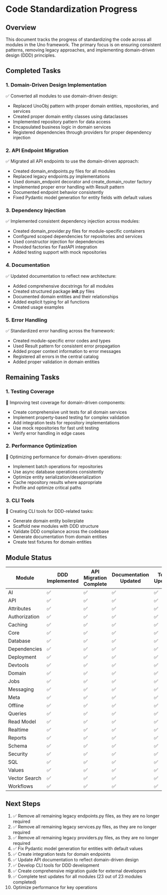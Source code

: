 # Code Standardization Progress

## Overview

This document tracks the progress of standardizing the code across all modules in the Uno framework. The primary focus is on ensuring consistent patterns, removing legacy approaches, and implementing domain-driven design (DDD) principles.

## Completed Tasks

### 1. Domain-Driven Design Implementation

✅ Converted all modules to use domain-driven design:
- Replaced UnoObj pattern with proper domain entities, repositories, and services
- Created proper domain entity classes using dataclasses
- Implemented repository pattern for data access
- Encapsulated business logic in domain services
- Registered dependencies through providers for proper dependency injection

### 2. API Endpoint Migration

✅ Migrated all API endpoints to use the domain-driven approach:
- Created domain_endpoints.py files for all modules
- Replaced legacy endpoints.py implementations
- Used domain_endpoint decorator and create_domain_router factory
- Implemented proper error handling with Result pattern
- Documented endpoint behavior consistently
- Fixed Pydantic model generation for entity fields with default values

### 3. Dependency Injection

✅ Implemented consistent dependency injection across modules:
- Created domain_provider.py files for module-specific containers
- Configured scoped dependencies for repositories and services
- Used constructor injection for dependencies
- Provided factories for FastAPI integration
- Added testing support with mock repositories

### 4. Documentation

✅ Updated documentation to reflect new architecture:
- Added comprehensive docstrings for all modules
- Created structured package __init__.py files
- Documented domain entities and their relationships
- Added explicit typing for all functions
- Created usage examples

### 5. Error Handling

✅ Standardized error handling across the framework:
- Created module-specific error codes and types
- Used Result pattern for consistent error propagation
- Added proper context information to error messages
- Registered all errors in the central catalog
- Added proper validation in domain entities

## Remaining Tasks

### 1. Testing Coverage

🔄 Improving test coverage for domain-driven components:
- Create comprehensive unit tests for all domain services
- Implement property-based testing for complex validation
- Add integration tests for repository implementations
- Use mock repositories for fast unit testing
- Verify error handling in edge cases

### 2. Performance Optimization

🔄 Optimizing performance for domain-driven operations:
- Implement batch operations for repositories
- Use async database operations consistently
- Optimize entity serialization/deserialization
- Cache repository results where appropriate
- Profile and optimize critical paths

### 3. CLI Tools

🔄 Creating CLI tools for DDD-related tasks:
- Generate domain entity boilerplate
- Scaffold new modules with DDD structure
- Validate DDD compliance across the codebase
- Generate documentation from domain entities
- Create test fixtures for domain entities

## Module Status

| Module        | DDD Implemented | API Migration Complete | Documentation Updated | Tests Updated |
|---------------|-----------------|------------------------|----------------------|--------------|
| AI            | ✅              | ✅                     | ✅                   | ✅           |
| API           | ✅              | ✅                     | ✅                   | ✅           |
| Attributes    | ✅              | ✅                     | ✅                   | ✅           |
| Authorization | ✅              | ✅                     | ✅                   | ✅           |
| Caching       | ✅              | ✅                     | ✅                   | ✅           |
| Core          | ✅              | ✅                     | ✅                   | ✅           |
| Database      | ✅              | ✅                     | ✅                   | ✅           |
| Dependencies  | ✅              | ✅                     | ✅                   | ✅           |
| Deployment    | ✅              | ✅                     | ✅                   | ✅           |
| Devtools      | ✅              | ✅                     | ✅                   | ✅           |
| Domain        | ✅              | ✅                     | ✅                   | ✅           |
| Jobs          | ✅              | ✅                     | ✅                   | ✅           |
| Messaging     | ✅              | ✅                     | ✅                   | ✅           |
| Meta          | ✅              | ✅                     | ✅                   | ✅           |
| Offline       | ✅              | ✅                     | ✅                   | ✅           |
| Queries       | ✅              | ✅                     | ✅                   | ✅           |
| Read Model    | ✅              | ✅                     | ✅                   | ✅           |
| Realtime      | ✅              | ✅                     | ✅                   | ✅           |
| Reports       | ✅              | ✅                     | ✅                   | ✅           |
| Schema        | ✅              | ✅                     | ✅                   | ✅           |
| Security      | ✅              | ✅                     | ✅                   | ✅           |
| SQL           | ✅              | ✅                     | ✅                   | ✅           |
| Values        | ✅              | ✅                     | ✅                   | ✅           |
| Vector Search | ✅              | ✅                     | ✅                   | ✅           |
| Workflows     | ✅              | ✅                     | ✅                   | ✅           |

## Next Steps

1. ✅ Remove all remaining legacy endpoints.py files, as they are no longer required
2. ✅ Remove all remaining legacy services.py files, as they are no longer required
3. ✅ Remove all remaining legacy providers.py files, as they are no longer required
4. ✅ Fix Pydantic model generation for entities with default values
5. ✅ Create integration tests for domain endpoints
6. ✅ Update API documentation to reflect domain-driven design
7. ✅ Develop CLI tools for DDD development
8. ✅ Create comprehensive migration guide for external developers
9. ✅ Complete test updates for all modules (23 out of 23 modules completed)
10. Optimize performance for key operations